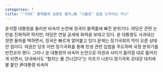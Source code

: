 ```yaml
---
categories: f
title: "‘이XX’ 블랙홀에 실종된 협치…與 ‘나홀로’ 입법 드라이브 거나"
---
```

윤석열 대통령을 둘러싼 비속어 논란에 정국이 블랙홀에 빠진 분위기다. 여당은 관련 논란을 진화하려 하지만, 야당은 연일 공세에 화력을 보태고 있다. 윤 대통령도 사과대신 정면 돌파를 택하면서, 정국은 빠르게 얼어붙고 있다.문제는 정기국회의 막이 오른 상태란 점이다. 여권은 당초 이번 정기국회를 통해 민생 관련 입법을 주도하며 국정 분위기를 반전코자 했다. 그러나 윤 대통령의 비속어 논란으로 야권과 사이가 틀어질 대로 틀어지게 되면서, 당내에서도 “협치는 물 건너갔다”는 자조가 나온다.정기국회 강대강 대치에 불 붙인 尹대통령 비속어
